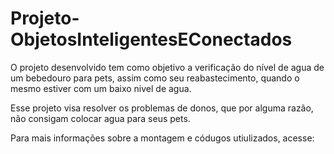 # Projeto-ObjetosInteligentesEConectados

O projeto desenvolvido tem como objetivo a verificação do nível de agua de um bebedouro para pets,  assim como seu reabastecimento, quando o mesmo estiver com um baixo nivel de agua. 

Esse projeto visa resolver os problemas de donos, que por alguma razão, não consigam colocar agua para seus pets.

Para mais informações sobre a montagem e códugos utiulizados, acesse:
